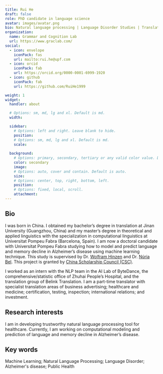 ```yaml
---
title: Rui He
draft: false
role: PhD candidate in language science
avatar: images/avatar.png
bio: Natural language processing | Language Disorder Studies | Translation
organization:
  name: Grammar and Cognition Lab 
  url: https://www.graclab.com/
social:
  - icon: envelope
    iconPack: fas
    url: mailto:rui.he@upf.com
  - icon: orcid
    iconPack: fab
    url: https://orcid.org/0000-0001-6999-1920
  - icon: github
    iconPack: fab
    url: https://github.com/RuiHe1999

weight: 1
widget:
  handler: about

  # Options: sm, md, lg and xl. Default is md.
  width:

  sidebar:
    # Options: left and right. Leave blank to hide.
    position:
    # Options: sm, md, lg and xl. Default is md.
    scale:
  
  background:
    # Options: primary, secondary, tertiary or any valid color value. Default is primary.
    color: secondary
    image:
    # Options: auto, cover and contain. Default is auto.
    size:
    # Options: center, top, right, bottom, left.
    position:
    # Options: fixed, local, scroll.
    attachment: 
---
```


## Bio

I was born in China. I obtained my bachelor’s degree in translation at Jinan University (Guangzhou, China) and my master’s degree in theoretical and applied linguistics with the specialization in computational linguistics at Universitat Pompeu Fabra (Barcelona, Spain). I am now a doctoral candidate with Universitat Pompeu Fabra studying how to model and predict language and memory decline in Alzheimer’s disease using machine learning technique. This study is supervised by Dr. [Wolfram Hinzen](https://sites.google.com/site/wolframhinzen/) and Dr. [Núria Bel](https://www.upf.edu/web/nuria-bel). This project is granted by [China Scholarship Council (CSC)](https://www.cscse.edu.cn/).

I worked as an intern with the NLP team in the AI Lab of ByteDance, the comprehensive/statistic office of Zhuhai People’s Hospital, and the translation group of Belink Translation. I am a part-time translator with specialist translation areas of business advertising; healthcare and medicine; certification, testing, inspection; international relations; and investment.

## Research interests 

I am in developing trustworthy natural language processing tool for healthcare. Currently, I am working on computational modeling and prediction of language and memory decline in Alzheimer’s disease. 

## Key words
Machine Learning; Natural Language Processing; Language Disorder; Alzheimer's disease; Public Health
